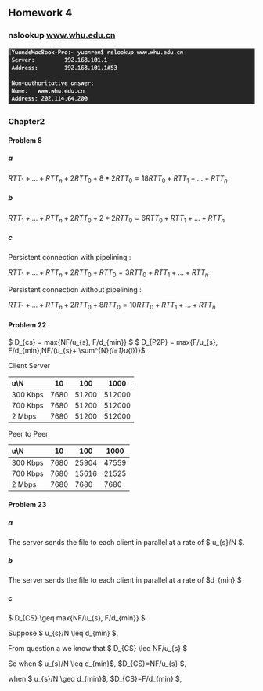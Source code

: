 ## Homework 4

### nslookup www.whu.edu.cn 

![homework4_nslookup](https://github.com/sumAllie/distributedNetwork/blob/master/Homework/homework4/homework4_nslookup.png)



### Chapter2

#### Problem 8

##### a

$RTT_{1} + ... + RTT_{n} + 2RTT_{0} + 8*2 RTT_{0}
= 18RTT_{0} + RTT_{1} + ... + RTT_{n}$

##### b

$RTT_{1} + ... + RTT_{n} + 2RTT_{0} + 2*2 RTT_{0}
= 6RTT_{0} + RTT_{1} + ... + RTT_{n}$

##### c

Persistent connection with pipelining : 

$RTT_{1} + ... + RTT_{n} + 2RTT_{0} + RTT_{0}
= 3RTT_{0} + RTT_{1} + ... + RTT_{n}$

Persistent connection without pipelining : 

$RTT_{1} + ... + RTT_{n} + 2RTT_{0} + 8RTT_{0}= 10RTT_{0} + RTT_{1} + ... + RTT_{n}$

#### Problem 22

$ D_{cs} = max\{NF/u_{s}, F/d_{min}\} $
$ D_{P2P} = max\{F/u_{s}, F/d_{min},NF/(u_{s}+ \sum^{N}_{i=1}u_{i})\}$ 



Client Server 

| u\N      | 10   | 100   | 1000   |
| :------- | ---- | ----- | ------ |
| 300 Kbps | 7680 | 51200 | 512000 |
| 700 Kbps | 7680 | 51200 | 512000 |
| 2 Mbps   | 7680 | 51200 | 512000 |



Peer to Peer

| u\N      | 10   | 100   | 1000  |
| :------- | ---- | ----- | ----- |
| 300 Kbps | 7680 | 25904 | 47559 |
| 700 Kbps | 7680 | 15616 | 21525 |
| 2 Mbps   | 7680 | 7680  | 7680  |



####  Problem 23

##### a

The server sends the file to each client in parallel at a rate of $ u_{s}/N $.

##### b

The server sends the file to each client in parallel at a rate of $d_{min} $

##### c

$ D_{CS} \geq max\{NF/u_{s}, F/d_{min}\} $

Suppose $ u_{s}/N \leq d_{min} $,

From question a we know that $ D_{CS} \leq NF/u_{s} $

So when $ u_{s}/N \leq d_{min}$, $D_{CS}=NF/u_{s} $,

when $ u_{s}/N \geq d_{min}$, $D_{CS}=F/d_{min} $,

